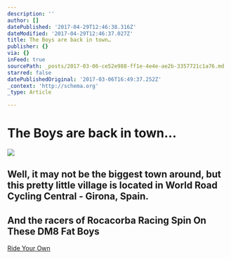 ```yaml
---
description: ''
author: []
datePublished: '2017-04-29T12:46:38.316Z'
dateModified: '2017-04-29T12:46:37.027Z'
title: The Boys are back in town…
publisher: {}
via: {}
inFeed: true
sourcePath: _posts/2017-03-06-ce52e988-ff1e-4e4e-ae2b-3357721c1a76.md
starred: false
datePublishedOriginal: '2017-03-06T16:49:37.252Z'
_context: 'http://schema.org'
_type: Article

---
```

# The Boys are back in town...
![](https://the-grid-user-content.s3-us-west-2.amazonaws.com/e465c8db-8b09-4300-a830-247ca0c4263e.jpg)

## Well, it may not be the biggest town around, but this pretty little village is located in World Road Cycling Central - Girona, Spain.

## And the racers of Rocacorba Racing Spin On These DM8 Fat Boys
[Ride Your Own][0]

[0]: http://ridefullgas.com/dm8-series-engineered-for-25mm-tyres/